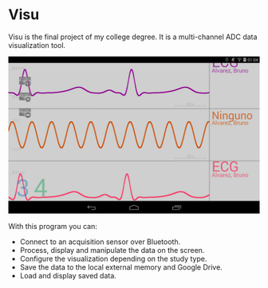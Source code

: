 Visu
====

Visu is the final project of my college degree. It is a multi-channel ADC data visualization tool. 

![Alt text](https://github.com/brunoalvarez89/Visu/blob/master/Screenshot.png)

With this program you can:
* Connect to an acquisition sensor over Bluetooth.
* Process, display and manipulate the data on the screen.
* Configure the visualization depending on the study type.
* Save the data to the local external memory and Google Drive.
* Load and display saved data.
